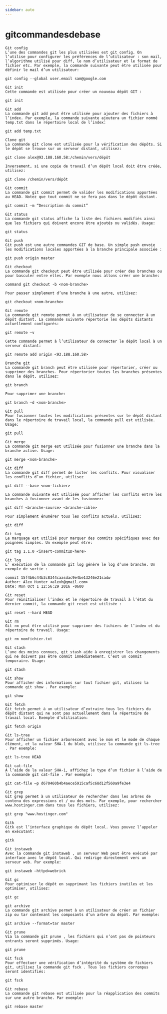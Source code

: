 ```yaml
---
sidebar: auto
---
```

# gitcommandesdebase


    Git config
    L’une des commandes git les plus utilisées est git config. On l’utilise pour configurer les préférences de l’utilisateur : son mail, l’algorithme utilisé pour diff, le nom d’utilisateur et le format de fichier etc. Par exemple, la commande suivante peut être utilisée pour définir le mail d’un utilisateur:

    git config --global user.email sam@google.com

    Git init
    Cette commande est utilisée pour créer un nouveau dépôt GIT :

    git init

    Git add
    La commande git add peut être utilisée pour ajouter des fichiers à l’index. Par exemple, la commande suivante ajoutera un fichier nommé temp.txt dans le répertoire local de l’index:

    git add temp.txt

    Clone git
    La commande git clone est utilisée pour la vérification des dépôts. Si le dépôt se trouve sur un serveur distant, utilisez:

    git clone alex@93.188.160.58:/chemin/vers/dépôt

    Inversement, si une copie de travail d’un dépôt local doit être créée, utilisez:

    git clone /chemin/vers/dépôt

    Git commit
    La commande git commit permet de valider les modifications apportées au HEAD. Notez que tout commit ne se fera pas dans le dépôt distant.

    git commit –m “Description du commit”

    Git status
    La commande git status affiche la liste des fichiers modifiés ainsi que les fichiers qui doivent encore être ajoutés ou validés. Usage:

    git status

    Git push
    Git push est une autre commandes GIT de base. Un simple push envoie les modifications locales apportées à la branche principale associée :

    git push origin master

    Git checkout
    La commande git checkout peut être utilisée pour créer des branches ou pour basculer entre elles. Par exemple nous allons créer une branche:

    command git checkout -b <nom-branche>

    Pour passer simplement d’une branche à une autre, utilisez:

    git checkout <nom-branche>

    Git remote
    La commande git remote permet à un utilisateur de se connecter à un dépôt distant. La commande suivante répertorie les dépôts distants actuellement configurés:

    git remote –v

    Cette commande permet à l’utilisateur de connecter le dépôt local à un serveur distant:

    git remote add origin <93.188.160.58>

    Branche git
    La commande git branch peut être utilisée pour répertorier, créer ou supprimer des branches. Pour répertorier toutes les branches présentes dans le dépôt, utilisez:

    git branch

    Pour supprimer une branche:

    git branch –d <nom-branche>

    Git pull
    Pour fusionner toutes les modifications présentes sur le dépôt distant dans le répertoire de travail local, la commande pull est utilisée. Usage:

    git pull

    Git merge
    La commande git merge est utilisée pour fusionner une branche dans la branche active. Usage:

    git merge <nom-branche>

    Git diff
    La commande git diff permet de lister les conflits. Pour visualiser les conflits d’un fichier, utilisez

    git diff --base <nom-fichier>

    La commande suivante est utilisée pour afficher les conflits entre les branches à fusionner avant de les fusionner:

    git diff <branche-source> <branche-cible>

    Pour simplement énumérer tous les conflits actuels, utilisez:

    git diff

    Git tag
    Le marquage est utilisé pour marquer des commits spécifiques avec des poignées simples. Un exemple peut être:

    git tag 1.1.0 <insert-commitID-here>

    Git log
    L’ exécution de la commande git log génère le log d’une branche. Un exemple de sortie :

    commit 15f4b6c44b3c8344caasdac9e4be13246e21sadw 
    Author: Alex Hunter <alexh@gmail.com> 
    Date: Mon Oct 1 12:56:29 2016 -0600

    Git reset
    Pour réinitialiser l’index et le répertoire de travail à l’état du dernier commit, la commande git reset est utilisée :

    git reset --hard HEAD

    Git rm
    Git rm peut être utilisé pour supprimer des fichiers de l’index et du répertoire de travail. Usage:

    git rm nomfichier.txt

    Git stash
    L’une des moins connues, git stash aide à enregistrer les changements qui ne doivent pas être commit immédiatement. C’est un commit temporaire. Usage:

    git stash

    Git show
    Pour afficher des informations sur tout fichier git, utilisez la commande git show . Par exemple:

    git show

    Git fetch
    Git fetch permet à un utilisateur d’extraire tous les fichiers du dépôt distant qui ne sont pas actuellement dans le répertoire de travail local. Exemple d’utilisation:

    git fetch origin

    Git ls-tree
    Pour afficher un fichier arborescent avec le nom et le mode de chaque élément, et la valeur SHA-1 du blob, utilisez la commande git ls-tree . Par exemple:

    git ls-tree HEAD

    Git cat-file
    À l’aide de la valeur SHA-1, affichez le type d’un fichier à l’aide de la commande git cat-file . Par exemple:

    git cat-file –p d670460b4b4aece5915caf5c68d12f560a9fe3e4

    Git grep
    Git grep permet à un utilisateur de rechercher dans les arbres de contenu des expressions et / ou des mots. Par exemple, pour rechercher www.hostinger.com dans tous les fichiers, utilisez:

    git grep "www.hostinger.com"

    Gitk
    Gitk est l’interface graphique du dépôt local. Vous pouvez l’appeler en exécutant:

    gitk

    Git instaweb
    Avec la commande git instaweb , un serveur Web peut être exécuté par interface avec le dépôt local. Qui redirige directement vers un serveur web. Par exemple:

    git instaweb –httpd=webrick

    Git gc
    Pour optimiser le dépôt en supprimant les fichiers inutiles et les optimiser, utilisez:

    git gc

    git archive
    La commande git archive permet à un utilisateur de créer un fichier zip ou tar contenant les composants d’un arbre du dépôt. Par exemple:

    git archive --format=tar master

    Git prune
    Via la commande git prune , les fichiers qui n’ont pas de pointeurs entrants seront supprimés. Usage:

    git prune

    Git fsck
    Pour effectuer une vérification d’intégrité du système de fichiers git, utilisez la commande git fsck . Tous les fichiers corrompus seront identifiés:

    git fsck

    Git rebase
    La commande git rebase est utilisée pour la réapplication des commits sur une autre branche. Par exemple:

    git rebase master
